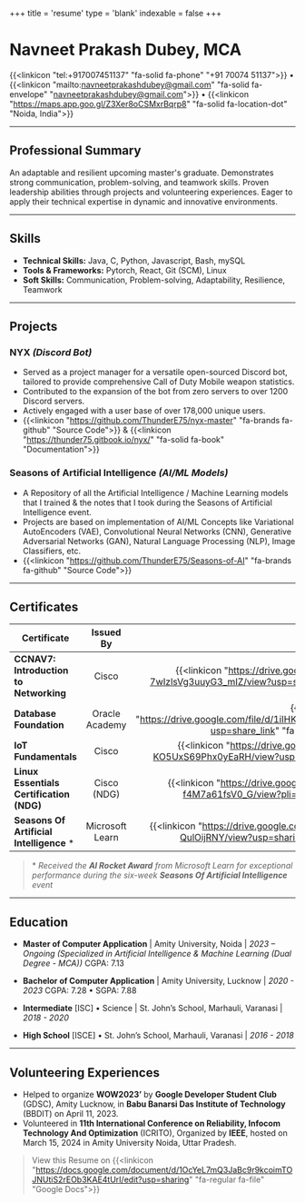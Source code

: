 +++
title = 'resume'
type = 'blank'
indexable = false
+++
# Navneet Prakash Dubey, MCA
{{<linkicon "tel:+917007451137" "fa-solid fa-phone" "+91 70074 51137">}} • 
{{<linkicon "mailto:navneetprakashdubey@gmail.com" "fa-solid fa-envelope" "navneetprakashdubey@gmail.com">}} • 
{{<linkicon "https://maps.app.goo.gl/Z3Xer8oCSMxrBqrp8" "fa-solid fa-location-dot" "Noida, India">}}

---

## Professional Summary

An adaptable and resilient upcoming master's graduate. Demonstrates strong communication, problem-solving, and teamwork skills. Proven leadership abilities through projects and volunteering experiences. Eager to apply their technical expertise in dynamic and innovative environments.  

---

## Skills

* **Technical Skills:** Java, C, Python, Javascript, Bash, mySQL  
* **Tools & Frameworks:** Pytorch, React, Git (SCM), Linux  
* **Soft Skills:** Communication, Problem-solving, Adaptability, Resilience, Teamwork

---

## Projects
### NYX *(Discord Bot)*
- Served as a project manager for a versatile open-sourced Discord bot, tailored to provide comprehensive Call of Duty Mobile weapon statistics.  
- Contributed to the expansion of the bot from zero servers to over 1200 Discord servers.  
- Actively engaged with a user base of over 178,000 unique users.  
- {{<linkicon "https://github.com/ThunderE75/nyx-master" "fa-brands fa-github" "Source Code">}} & {{<linkicon "https://thunder75.gitbook.io/nyx/" "fa-solid fa-book" "Documentation">}}

### Seasons of Artificial Intelligence *(AI/ML Models)*

- A Repository of all the Artificial Intelligence / Machine Learning models that I trained & the notes that I took during the Seasons of Artificial Intelligence event.  
- Projects are based on implementation of AI/ML Concepts like Variational AutoEncoders (VAE), Convolutional Neural Networks (CNN), Generative Adversarial Networks (GAN), Natural Language Processing (NLP), Image Classifiers, etc.  
- {{<linkicon "https://github.com/ThunderE75/Seasons-of-AI" "fa-brands fa-github" "Source Code">}}

---

## Certificates
| Certificate | Issued By | Link | Date |
| -------------------- | :------------------------------------------: | :----------: |---------- |
| **CCNAV7: Introduction to Networking** | Cisco | {{<linkicon "https://drive.google.com/file/d/15g8Eq-27W388c-7wIzlsVg3uuyG3_mIZ/view?usp=share_link" "fa-solid fa-file-pdf" "PDF">}} | *March 2022* |
| **Database Foundation** | Oracle Academy | {{<linkicon "https://drive.google.com/file/d/1iIHKU12RxVcSbMeJFLbD6KR75X5G8NH0/view?usp=share_link" "fa-solid fa-file-pdf" "PDF">}} | *April 2022* |
| **IoT Fundamentals** | Cisco | {{<linkicon "https://drive.google.com/file/d/1Kd_YyqhZi4F59p-KO5UxS69Phx0yEaRH/view?usp=sharing" "fa-solid fa-file-pdf" "PDF">}} | *February 2023*   |
| **Linux Essentials Certification (NDG)** | Cisco (NDG) | {{<linkicon "https://drive.google.com/file/d/1yNYXPtxlhj3rOC-3vS-f4M7a61fsV0_G/view?pli=1" "fa-solid fa-file-pdf" "PDF">}} | *July 2023*  |
| **Seasons Of Artificial Intelligence** \* | Microsoft Learn | {{<linkicon "https://drive.google.com/file/d/1WyQHx0-U0jYy6MGH2rcMIC-QulOijRNY/view?usp=sharing" "fa-solid fa-file-pdf" "PDF">}} | *October 2024* |

> \* *Received the **AI Rocket Award** from Microsoft Learn for exceptional performance during the six-week **Seasons Of Artificial Intelligence** event*  

---

## Education

* **Master of Computer Application** | Amity University, Noida | *2023 – Ongoing*
  *(Specialized in Artificial Intelligence & Machine Learning (Dual Degree \- MCA))*
    CGPA: 7.13
* **Bachelor of Computer Application** | Amity University, Lucknow | *2020 \- 2023*
    CGPA: 7.28  •  SGPA: 7.88

* **Intermediate** \[ISC\] • Science | St. John’s School, Marhauli, Varanasi | *2018 \- 2020*  
* **High School**  \[ISCE\] • St. John’s School, Marhauli, Varanasi | *2016 \- 2018*

---

## Volunteering Experiences

* Helped to organize **WOW2023’** by **Google Developer Student Club** (GDSC), Amity Lucknow, in **Babu Banarsi Das Institute of Technology** (BBDIT) on April 11, 2023\.  
* Volunteered in **11th International Conference on Reliability, Infocom Technology And Optimization** (ICRITO), Organized by **IEEE**, hosted on March 15, 2024 in Amity University Noida, Uttar Pradesh.

> View this Resume on  {{<linkicon "https://docs.google.com/document/d/1OcYeL7mQ3JaBc9r9kcoimTOJNUtiS2rEOb3KAE4tUrI/edit?usp=sharing" "fa-regular fa-file" "Google Docs">}}